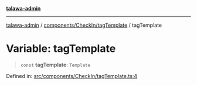 [**talawa-admin**](../../../../README.md)

***

[talawa-admin](../../../../README.md) / [components/CheckIn/tagTemplate](../README.md) / tagTemplate

# Variable: tagTemplate

> `const` **tagTemplate**: `Template`

Defined in: [src/components/CheckIn/tagTemplate.ts:4](https://github.com/bint-Eve/talawa-admin/blob/bb9ac170c0ec806cc5423650a66bbe110c3af5d9/src/components/CheckIn/tagTemplate.ts#L4)

